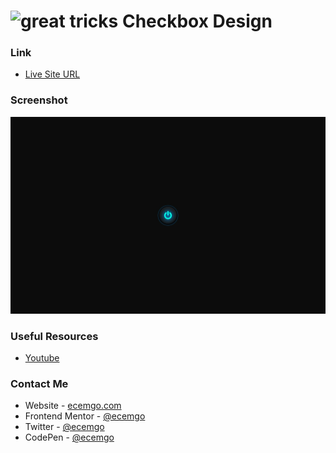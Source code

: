 # <img src="https://user-images.githubusercontent.com/13468728/233831804-0f5c7ee5-d654-4c13-9c77-a5bd6dc4fe74.jpg" title="great tricks" alt="great tricks" width="50" height="50"/> Checkbox Design

### Link

- [Live Site URL](https://ecemgo-checkbox-design.netlify.app/)

### Screenshot

![](screenshot.jpg)

### Useful Resources

- [Youtube](https://www.youtube.com/watch?v=tVL7Au0B1Cs&t=6s)

### Contact Me

- Website - [ecemgo.com](https://www.ecemgo.com/)
- Frontend Mentor - [@ecemgo](https://www.frontendmentor.io/profile/ecemgo)
- Twitter - [@ecemgo](https://twitter.com/ecemgo)
- CodePen - [@ecemgo](https://codepen.io/ecemgo)

